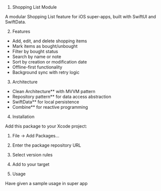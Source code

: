 1.  Shopping List Module

A modular Shopping List feature for iOS super-apps, built with SwiftUI and SwiftData.

2.  Features

- Add, edit, and delete shopping items
- Mark items as bought/unbought
- Filter by bought status
- Search by name or note
- Sort by creation or modification date
- Offline-first functionality
- Background sync with retry logic

3.  Architecture

- Clean Architecture** with MVVM pattern
- Repository pattern** for data access abstraction
- SwiftData** for local persistence
- Combine** for reactive programming

 4. Installation

Add this package to your Xcode project:

1. File → Add Packages...
2. Enter the package repository URL
3. Select version rules
4. Add to your target

 5. Usage

Have given a sample usage in super app
